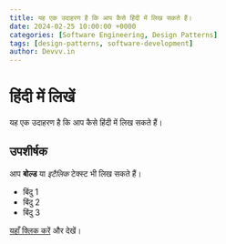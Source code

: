 ```yaml
---
title: यह एक उदाहरण है कि आप कैसे हिंदी में लिख सकते हैं।
date: 2024-02-25 10:00:00 +0000
categories: [Software Engineering, Design Patterns]
tags: [design-patterns, software-development]
author: Devvv.in
---
```


# हिंदी में लिखें

यह एक उदाहरण है कि आप कैसे हिंदी में लिख सकते हैं।

## उपशीर्षक

आप **बोल्ड** या *इटैलिक* टेक्स्ट भी लिख सकते हैं।

- बिंदु 1
- बिंदु 2
- बिंदु 3

[यहाँ क्लिक करें](https://www.example.com) और देखें।